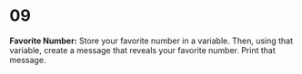 # 09
**Favorite Number:** Store your favorite number in a variable. Then, using that variable, create a message that reveals your favorite number. Print that message.
